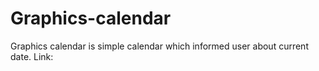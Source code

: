 # Graphics-calendar
Graphics calendar is simple calendar which informed user about current date. Link: 
